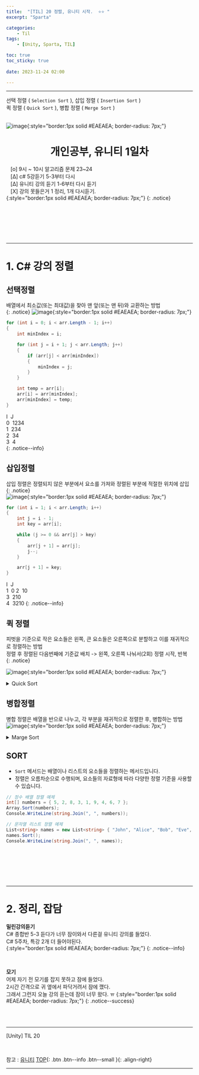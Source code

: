 ```yaml
---
title:  "[TIL] 20 정렬, 유니티 시작.  ⭐⭐ "
excerpt: "Sparta"

categories:
    - Til
tags:
    - [Unity, Sparta, TIL]

toc: true
toc_sticky: true
 
date: 2023-11-24 02:00

---
```

- - -

선택 정렬 ( `Selection Sort` ), 삽입 정렬 ( `Insertion Sort` )  
퀵 정렬 ( `Quick Sort` ), 병합 정렬 ( `Merge Sort` )
<BR><BR>

![image](https://github.com/levell1/levell1.github.io/assets/96651722/fc36cabd-1c1c-47c9-a933-48ec66b132cb){:style="border:1px solid #EAEAEA; border-radius: 7px;"}


<center><H1>  개인공부, 유니티 1일차  </H1></center>

&nbsp;&nbsp; [o] 9시 ~ 10시 알고리즘 문제   23~24   
&nbsp;&nbsp; [Δ] c# 5강듣기  5-3부터 다시  
&nbsp;&nbsp; [Δ] 유니티 강의 듣기   1-6부터 다시 듣기  
&nbsp;&nbsp; [X] 강의 못들은거 1 정리, 1개 다시듣기.  
{:style="border:1px solid #EAEAEA; border-radius: 7px;"}
{: .notice}  

<br><br><br><br><br>
- - - 

# 1. C# 강의 정렬

## 선택정렬
배열에서 최소값(또는 최대값)을 찾아 맨 앞(또는 맨 뒤)와 교환하는 방법   
{: .notice}
![image](https://github.com/levell1/levell1.github.io/assets/96651722/55aae071-8846-4c58-9a6d-9a02be49f68f){:style="border:1px solid #EAEAEA; border-radius: 7px;"}   

<div class="notice--primary" markdown="1"> 

```c# 
for (int i = 0; i < arr.Length - 1; i++)
{
    int minIndex = i;

    for (int j = i + 1; j < arr.Length; j++)
    {
        if (arr[j] < arr[minIndex])
        {
            minIndex = j;
        }
    }

    int temp = arr[i];
    arr[i] = arr[minIndex];
    arr[minIndex] = temp;
}

```
</div>

I  &nbsp;J  
0  &nbsp;1234  
1  &nbsp;234  
2  &nbsp;34  
3  &nbsp;4  
{: .notice--info}

## 삽입정렬
삽입 정렬은 정렬되지 않은 부분에서 요소를 가져와 정렬된 부분에 적절한 위치에 삽입   
{: .notice}  
![image](https://github.com/levell1/levell1.github.io/assets/96651722/dff1d112-1c9d-4615-8003-8055af318730){:style="border:1px solid #EAEAEA; border-radius: 7px;"}   

<div class="notice--primary" markdown="1"> 

```c# 
for (int i = 1; i < arr.Length; i++)
{
    int j = i - 1;
    int key = arr[i];

    while (j >= 0 && arr[j] > key)
    {
        arr[j + 1] = arr[j];
        j--;
    }

    arr[j + 1] = key;
}
```
</div>

I  &nbsp;J  
1  &nbsp;0 
2  &nbsp;10  
3  &nbsp;210  
4  &nbsp;3210
{: .notice--info}

## 퀵 정렬
피벗을 기준으로 작은 요소들은 왼쪽, 큰 요소들은 오른쪽으로 분할하고 이를 재귀적으로 정렬하는 방법  
정렬 후 정렬된 다음번째에 기준값 배치 -> 왼쪽, 오른쪽 나눠서(2회) 정렬 시작, 반복  
{: .notice}  

![image](https://github.com/levell1/levell1.github.io/assets/96651722/a88a98ed-766f-44d6-a4af-8f4eb789a5a0){:style="border:1px solid #EAEAEA; border-radius: 7px;"}   

<details>
<summary>Quick Sort</summary>
<div class="notice--primary" markdown="1"> 

```c# 
void QuickSort(int[] arr, int left, int right)
{
    if (left < right)
    {
        int pivot = Partition(arr, left, right);

        QuickSort(arr, left, pivot - 1);
        QuickSort(arr, pivot + 1, right);
    }
}

int Partition(int[] arr, int left, int right)
{
    int pivot = arr[right];
    int i = left - 1;

    for (int j = left; j < right; j++)
    {
        if (arr[j] < pivot)
        {
            i++;
            Swap(arr, i, j);
        }
    }

    Swap(arr, i + 1, right);

    return i + 1;
}

void Swap(int[] arr, int i, int j)
{
    int temp = arr[i];
    arr[i] = arr[j];
    arr[j] = temp;
}

int[] arr = new int[] { 5, 2, 4, 6, 1, 3 };

QuickSort(arr, 0, arr.Length - 1);

foreach (int num in arr)
{
    Console.WriteLine(num);
}


```

</div>
</details>

## 병합정렬
병합 정렬은 배열을 반으로 나누고, 각 부분을 재귀적으로 정렬한 후, 병합하는 방법  
![image](https://github.com/levell1/levell1.github.io/assets/96651722/bfbed8da-2eba-4b1e-80a5-dc80e1fa9050){:style="border:1px solid #EAEAEA; border-radius: 7px;"}   

<details>
<summary>Marge Sort</summary>
<div class="notice--primary" markdown="1"> 

```c# 
void MergeSort(int[] arr, int left, int right)
{
    if (left < right)
    {
        int mid = (left + right) / 2;

        MergeSort(arr, left, mid);
        MergeSort(arr, mid + 1, right);
        Merge(arr, left, mid, right);
    }
}

void Merge(int[] arr, int left, int mid, int right)
{
    int[] temp = new int[arr.Length];

    int i = left;
    int j = mid + 1;
    int k = left;

    while (i <= mid && j <= right)
    {
        if (arr[i] <= arr[j])
        {
            temp[k++] = arr[i++];
        }
        else
        {
            temp[k++] = arr[j++];
        }
    }

    while (i <= mid)
    {
        temp[k++] = arr[i++];
    }

    while (j <= right)
    {
        temp[k++] = arr[j++];
    }

    for (int l = left; l <= right; l++)
    {
        arr[l] = temp[l];
    }
}

int[] arr = new int[] { 5, 2, 4, 6, 1, 3 };

MergeSort(arr, 0, arr.Length - 1);

foreach (int num in arr)
{
    Console.WriteLine(num);
}

```
</div>
</details>

## SORT
- `Sort` 메서드는 배열이나 리스트의 요소들을 정렬하는 메서드입니다.
- 정렬은 오름차순으로 수행되며, 요소들의 자료형에 따라 다양한 정렬 기준을 사용할 수 있습니다.

<div class="notice--primary" markdown="1"> 

```c# 
// 정수 배열 정렬 예제
int[] numbers = { 5, 2, 8, 3, 1, 9, 4, 6, 7 };
Array.Sort(numbers);
Console.WriteLine(string.Join(", ", numbers));

// 문자열 리스트 정렬 예제
List<string> names = new List<string> { "John", "Alice", "Bob", "Eve", "David" };
names.Sort();
Console.WriteLine(string.Join(", ", names));

```
</div>


<br><br><br><br><br>
- - - 

# 2. 정리, 잡담

**밀린강의듣기**  
C# 종합반 5-3 듣다가 너무 잠이와서 다른걸 유니티 강의를 들었다.  
C# 5주차, 특강 2개 더 들어야된다.   
{:style="border:1px solid #EAEAEA; border-radius: 7px;"}
{: .notice--info}  

<br>

**모기**  
어제 자기 전 모기를 잡지 못하고 잠에 들었다.  
2시간 간격으로 귀 옆에서 파닥거려서 잠에 깼다.  
그래서 그런지 오늘 강의 듣는데 잠이 너무 왔다. ㅠ
{:style="border:1px solid #EAEAEA; border-radius: 7px;"}
{: .notice--success}  


<br><br>
- - - 

[Unity] TIL 20

<br>

참고 : [유니티](https://docs.unity3d.com/kr/)
[TOP](#){: .btn .btn--info .btn--small }{: .align-right}
<br>
- - -
